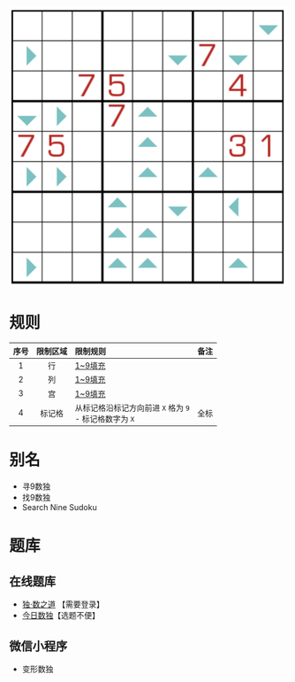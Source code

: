 ![](../../../../../images/sudoku/寻9数独.png)

# 规则

| 序号  | 限制区域 | 限制规则                                    | 备注  |
|:---:|:----:|:----------------------------------------|:---:|
|  1  |  行   | [1~9填充]                                 |     |
|  2  |  列   | [1~9填充]                                 |     |
|  3  |  宫   | [1~9填充]                                 |     |
|  4  | 标记格  | 从标记格沿标记方向前进 `X` 格为 `9`<br/>- 标记格数字为 `X` | 全标  |

# 别名

- 寻9数独
- 找9数独
- Search Nine Sudoku

# 题库

## 在线题库

- [独·数之道](http://www.sudokufans.org.cn/lx/game.index.php?type=find9) 【需要登录】
- [今日数独]【选题不便】

## 微信小程序

- 变形数独

[1~9填充]: ../../../../../rules.md#1~9填充

[今日数独]: https://cn.sudoku.today/g-search-9-sudoku/
